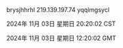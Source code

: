 brysjhhrhl 219.139.197.74 yqqlmgsycl

2024年 11月 03日 星期日 20:20:02 CST

2024年 11月 03日 星期日 12:20:02 GMT
